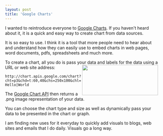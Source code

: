 ```yaml
---
layout: post
title: 'Google Charts'
---
```

I wanted to reintroduce everyone to <a href="http://code.google.com/apis/chart/">Google Charts</a>. If you haven't heard about it, it is a quick and easy way to create chart from data sources.<p></p>
It is so easy to use. I think it is a tool that more people need to hear about and understand how they can easily use to embed charts in web pages, word documents, pdfs, spreadsheets and much more.<p></p>
To create a chart, all you do is pass your data and labels for the data using a URL or web site address:<img class="alignnone" title="Sample Chart" src="http://chart.apis.google.com/chart?cht=p3&amp;chd=t:60,40&amp;chs=250x100&amp;chl=Hello|World" alt="" width="250" height="100" align="right" /><p></p>
<code>http://chart.apis.google.com/chart?cht=p3&amp;chd=t:60,40&amp;chs=250x100&amp;chl=Hello|World</code><p></p>
The <a href="http://code.google.com/apis/chart/">Google Chart API</a> then returns a .png image representation of your data.<p></p>
You can choose the chart type and size as well as dynamically pass your data to be presented in the chart or graph.<p></p>
I am finding new uses for it everyday to quickly add visuals to blogs, web sites and emails that I do daily. Visuals go a long way.
